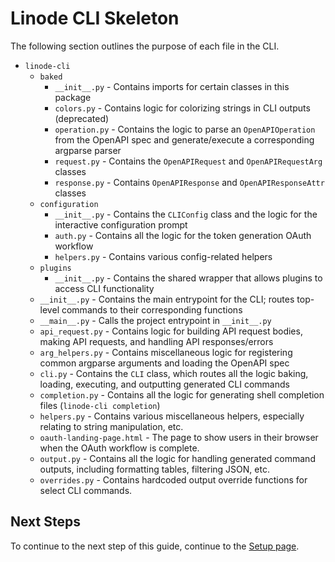 # Linode CLI Skeleton

The following section outlines the purpose of each file in the CLI.

* `linode-cli`
  * `baked`
    * `__init__.py` - Contains imports for certain classes in this package
    * `colors.py` - Contains logic for colorizing strings in CLI outputs (deprecated)
    * `operation.py` - Contains the logic to parse an `OpenAPIOperation` from the OpenAPI spec and generate/execute a corresponding argparse parser
    * `request.py` - Contains the `OpenAPIRequest` and `OpenAPIRequestArg` classes
    * `response.py` - Contains `OpenAPIResponse` and `OpenAPIResponseAttr` classes
  * `configuration`
    * `__init__.py` - Contains the `CLIConfig` class and the logic for the interactive configuration prompt
    * `auth.py` - Contains all the logic for the token generation OAuth workflow
    * `helpers.py` - Contains various config-related helpers
  * `plugins`
    * `__init__.py` - Contains the shared wrapper that allows plugins to access CLI functionality
  * `__init__.py` -  Contains the main entrypoint for the CLI; routes top-level commands to their corresponding functions
  * `__main__.py` - Calls the project entrypoint in `__init__.py`
  * `api_request.py` - Contains logic for building API request bodies, making API requests, and handling API responses/errors
  * `arg_helpers.py` - Contains miscellaneous logic for registering common argparse arguments and loading the OpenAPI spec
  * `cli.py` - Contains the `CLI` class, which routes all the logic baking, loading, executing, and outputting generated CLI commands
  * `completion.py` - Contains all the logic for generating shell completion files (`linode-cli completion`)
  * `helpers.py` - Contains various miscellaneous helpers, especially relating to string manipulation, etc.
  * `oauth-landing-page.html` - The page to show users in their browser when the OAuth workflow is complete.
  * `output.py` - Contains all the logic for handling generated command outputs, including formatting tables, filtering JSON, etc.
  * `overrides.py` - Contains hardcoded output override functions for select CLI commands.


## Next Steps

To continue to the next step of this guide, continue to the [Setup page](./Setup).